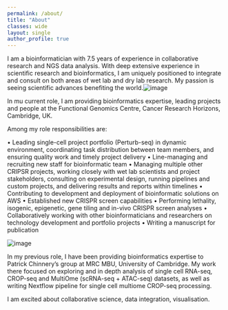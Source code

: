 ```yaml
---
permalink: /about/
title: "About"
classes: wide
layout: single
author_profile: true
---
```


I am a bioinformatician with 7.5 years of experience in collaborative research and NGS data analysis. With deep extensive experience in scientific research and bioinformatics, I am uniquely positioned to integrate and consult on both areas of wet lab and dry lab research. My passion is seeing scientific advances benefiting the world.![image](https://github.com/nmalwinka/nmalwinka.github.io/assets/23212108/2c70aef6-0a98-47fd-902d-d2385297af70)

In mu current role, I am providing bioinformatics expertise, leading projects and people at the Functional Genomics Centre, Cancer Research Horizons, Cambridge, UK.

Among my role responsibilities are:

•	Leading single-cell project portfolio (Perturb-seq) in dynamic environment, coordinating task distribution between team members, and ensuring quality work and timely project delivery
•	Line-managing and recruiting new staff for bioinformatic team
•	Managing multiple other CRIPSR projects, working closely with wet lab scientists and project stakeholders, consulting on experimental design, running pipelines and custom projects, and delivering results and reports within timelines
•	Contributing to development and deployment of bioinformatic solutions on AWS
•	Established new CRISPR screen capabilities
•	Performing lethality, isogenic, epigenetic, gene tiling and in-vivo CRISPR screen analyses
•	Collaboratively working with other bioinformaticians and researchers on technology development and portfolio projects
•	Writing a manuscript for publication

![image](https://github.com/nmalwinka/nmalwinka.github.io/assets/23212108/c67fc661-3752-4c0a-87dd-fcb1dc39dbe6)


In my previous role, I have been providing bioinformatics expertise to Patrick Chinnery’s group at MRC MBU, University of Cambridge. My work there focused on exploring and in depth analysis of single cell RNA-seq, CROP-seq and MultiOme (scRNA-seq + ATAC-seq) datasets, as well as writing Nextflow pipeline for single cell multiome CROP-seq processing.


I am excited about collaborative science, data integration, visualisation. 

